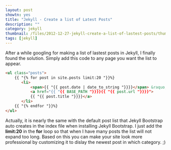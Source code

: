 ```yaml
---
layout: post
showtn: yes
title: "Jekyll - Create a list of Latest Posts"
description: ""
category: jekyll
thumbnail: /files/2012-12-27-jekyll-create-a-list-of-lastest-posts/thumbnail.png
tags: [jekyll]
---
```



After a while googling for making a list of lastest posts in Jekyll, I finally
found the solution. Simply add this code to any page you want the list to
appear.

```html
<ul class="posts">
	{{ "{% for post in site.posts limit:20 "}}%}
	   <li>
		   <span>{{ "{{ post.date | date_to_string "}}}}</span> &raquo;
		   <a href="{{ "{{ BASE_PATH "}}}}{{ "{{ post.url "}}}}">
		   {{ "{{ post.title "}}}}</a>
	   </li>
	{{ "{% endfor "}}%}
</ul>
```

<!-- more -->

Actually, it is nearly the same with the default post list that Jekyll Bootstrap auto creates
in the index file when installing Jekyll Bootstrap. I just add the **limit:20** in the
**for** loop so that when I have many posts the list will not expand too long.
Based on this you can make your site look more professional by customizing it to
dislay the newest post in which category. ;)

